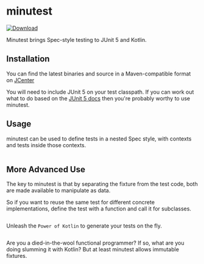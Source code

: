 # minutest

[ ![Download](https://api.bintray.com/packages/dmcg/oneeyedmen-mvn/minutest/images/download.svg) ](https://bintray.com/dmcg/oneeyedmen-mvn/minutest/_latestVersion)

Minutest brings Spec-style testing to JUnit 5 and Kotlin.

## Installation
You can find the latest binaries and source in a Maven-compatible format on [JCenter](https://bintray.com/dmcg/oneeyedmen-mvn/minutest)

You will need to include JUnit 5 on your test classpath. If you can work out what to do based on the 
[JUnit 5 docs](https://junit.org/junit5/docs/current/user-guide/#installation) then you're probably worthy to use minutest.

## Usage

minutest can be used to define tests in a nested Spec style, with contexts and tests inside those contexts. 

```insert-kotlin src/test/kotlin/com/oneeyedmen/minutest/examples/ExampleTests.kt
```

## More Advanced Use

The key to minutest is that by separating the fixture from the test code, both are made available to manipulate as data. 

So if you want to reuse the same test for different concrete implementations, define the test with a function and call it for subclasses.

```insert-kotlin src/test/kotlin/com/oneeyedmen/minutest/examples/SubclassExampleTests.kt
```

Unleash the `Power of Kotlin` to generate your tests on the fly.

```insert-kotlin src/test/kotlin/com/oneeyedmen/minutest/examples/GeneratingExampleTests.kt
```

Are you a died-in-the-wool functional programmer? If so, what are you doing slumming it with Kotlin? But at least minutest allows immutable fixtures.

```insert-kotlin src/test/kotlin/com/oneeyedmen/minutest/examples/ImmutableExampleTests.kt
```

